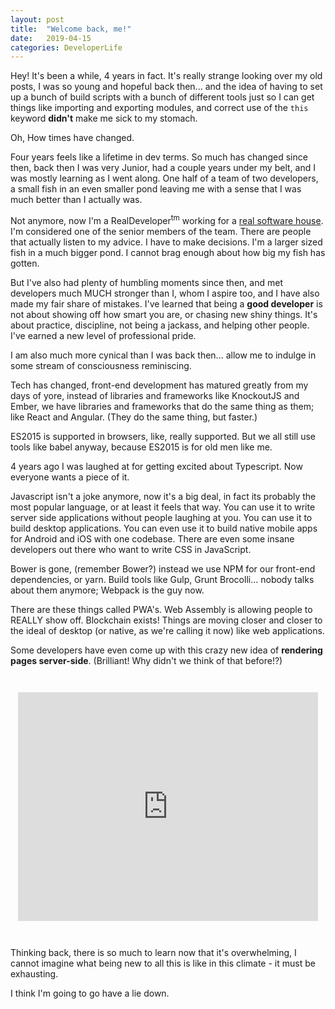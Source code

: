 ```yaml
---
layout: post
title:  "Welcome back, me!"
date:   2019-04-15
categories: DeveloperLife
---
```


Hey! It's been a while, 4 years in fact. It's really strange looking over my old posts, I was so young and hopeful back then... and the idea of having to set up a bunch of build scripts with a bunch of different tools just so I can get things like importing and exporting modules, and correct use of the ```this``` keyword **didn't** make me sick to my stomach.

Oh, How times have changed.

Four years feels like a lifetime in dev terms. So much has changed since then, back then I was very Junior, had a couple years under my belt, and I was mostly learning as I went along. One half of a team of two developers, a small fish in an even smaller pond leaving me with a sense that I was much better than I actually was.

Not anymore, now I'm a RealDeveloper<sup>tm</sup> working for a [real software house](https://codeweavers.net). I'm considered one of the senior members of the team. There are people that actually listen to my advice. I have to make decisions. I'm a larger sized fish in a much bigger pond. I cannot brag enough about how big my fish has gotten.

But I've also had plenty of humbling moments since then, and met developers much MUCH stronger than I, whom I aspire too, and I have also made my fair share of mistakes. I've learned that being a **good developer** is not about showing off how smart you are, or chasing new shiny things. It's about practice, discipline, not being a jackass, and helping other people. I've earned a new level of professional pride.

I am also much more cynical than I was back then... allow me to indulge in some stream of consciousness reminiscing.

Tech has changed, front-end development has matured greatly from my days of yore, instead of libraries and frameworks like KnockoutJS and Ember, we have libraries and frameworks that do the same thing as them; like React and Angular. (They do the same thing, but faster.)

ES2015 is supported in browsers, like, really supported. But we all still use tools like babel anyway, because ES2015 is for old men like me.

4 years ago I was laughed at for getting excited about Typescript. Now everyone wants a piece of it.

Javascript isn't a joke anymore, now it's a big deal, in fact its probably the most popular language, or at least it feels that way. You can use it to write server side applications without people laughing at you. You can use it to build desktop applications. You can even use it to build native mobile apps for Android and iOS with one codebase. There are even some insane developers out there who want to write CSS in JavaScript.

Bower is gone, (remember Bower?) instead we use NPM for our front-end dependencies, or yarn. Build tools like Gulp, Grunt Brocolli... nobody talks about them anymore; Webpack is the guy now.

There are these things called PWA's. Web Assembly is allowing people to REALLY show off. Blockchain exists! Things are moving closer and closer to the ideal of desktop (or native, as we're calling it now) like web applications.

Some developers have even come up with this crazy new idea of **rendering pages server-side**. (Brilliant! Why didn't we think of that before!?)

<div style="display: flex; justify-content: center; margin: 3em 0">
<iframe src="https://giphy.com/embed/3o6MbqHiE376ktPX9K" width="480" height="366" frameBorder="0" class="giphy-embed" allowFullScreen></iframe>
</div>

Thinking back, there is so much to learn now that it's overwhelming, I cannot imagine what being new to all this is like in this climate - it must be exhausting.

I think I'm going to go have a lie down.
